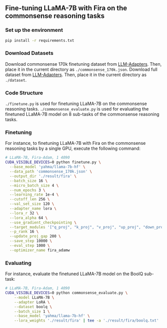 ## Fine-tuning LLaMA-7B with Fira on the commonsense reasoning tasks

### Set up the environment

```bash
pip install -r requirements.txt
```

### Download Datasets
Download commonsense 170k finetuning dataset from [LLM-Adapters](https://github.com/AGI-Edgerunners/LLM-Adapters/blob/main/ft-training_set/commonsense_170k.json). Then, place it in the current directory as `./commonsense_170k.json`. 
Download full dataset from [LLM-Adapters](https://github.com/AGI-Edgerunners/LLM-Adapters/blob/main/ft-training_set/commonsense_170k.json). Then, place it in the current directory as `./dataset`.

### Code Structure
`./finetune.py` is used for finetuning LLaMA-7B on the commonsense reasoning tasks. 
`./commonsense_evaluate.py` is used for evaluating the finetuned LLaMA-7B model on 8 sub-tasks of the commonsense reasoning tasks.

### Finetuning
For instance, to finetuning LLaMA-7B with Fira on the commonsense reasoning tasks by a single GPU, execute the following command:
```bash
# LLaMA-7B, Fira-Adam, 1 4090
CUDA_VISIBLE_DEVICES=0 python finetune.py \
  --base_model 'yahma/llama-7b-hf' \
  --data_path 'commonsense_170k.json' \
  --output_dir './result/fira' \
  --batch_size 16 \
  --micro_batch_size 4 \
  --num_epochs 3 \
  --learning_rate 1e-4 \
  --cutoff_len 256 \
  --val_set_size 120 \
  --adapter_name lora \
  --lora_r 32 \
  --lora_alpha 64 \
  --use_gradient_checkpointing \
  --target_modules '["q_proj", "k_proj", "v_proj", "up_proj", "down_proj"]' \
  --p_rank 16 \
  --update_proj_gap 200 \
  --save_step 10000 \
  --eval_step 1000 \
  --optimizer_name fira_adamw 
```

### Evaluating
For instance, evaluate the finetuned LLaMA-7B model on the BoolQ sub-task:
```bash
# LLaMA-7B, Fira-Adam, 1 4090
CUDA_VISIBLE_DEVICES=0 python commonsense_evaluate.py \
    --model LLaMA-7B \
    --adapter LoRA \
    --dataset boolq \
    --batch_size 1 \
    --base_model 'yahma/llama-7b-hf' \
    --lora_weights './result/fira' | tee -a './result/fira/boolq.txt'
```